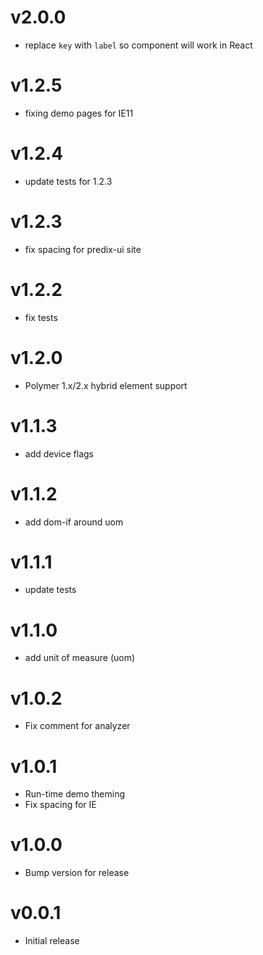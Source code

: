 v2.0.0
==================
* replace `key` with `label` so component will work in React

v1.2.5
==================
* fixing demo pages for IE11

v1.2.4
==================
* update tests for 1.2.3

v1.2.3
==================
* fix spacing for predix-ui site

v1.2.2
==================
* fix tests

v1.2.0
==================
* Polymer 1.x/2.x hybrid element support

v1.1.3
==================
* add device flags

v1.1.2
==================
* add dom-if around uom

v1.1.1
==================
* update tests

v1.1.0
==================
* add unit of measure (uom)

v1.0.2
==================
* Fix comment for analyzer

v1.0.1
==================
* Run-time demo theming
* Fix spacing for IE

v1.0.0
==================
* Bump version for release

v0.0.1
==================
* Initial release
